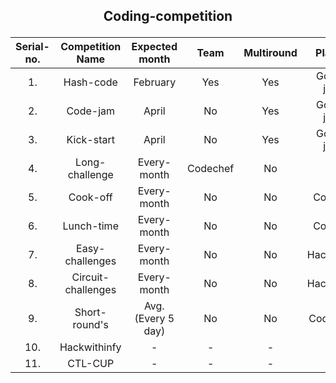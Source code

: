 ## <p align="center">Coding-competition</p>
|Serial-no.| Competition Name | Expected month |Team|Multiround|Platform|Link|
|:----:|:----:| :----: | :----:|:----:|:----:|:----:|
|1. |Hash-code|February |Yes|Yes|Google-judge|[link](https://codingcompetitions.withgoogle.com/hashcode)|
|2.|Code-jam|April|No|Yes|Google-judge|[link](https://codingcompetitions.withgoogle.com/codejam)|
|3.|Kick-start|April|No|Yes|Google-judge|[link](https://codingcompetitions.withgoogle.com/kickstart)|
|4.|Long-challenge|Every-month|Codechef|No|No|[link](https://www.codechef.com/)|
|5.|Cook-off|Every-month|No|No|Codechef|[link](https://www.codechef.com/)|
|6.|Lunch-time|Every-month|No|No|Codechef|[link](https://www.codechef.com/)|
|7.|Easy-challenges|Every-month|No|No|Hackerearth|[link](https://www.hackerearth.com/challenges/)|
|8.|Circuit-challenges|Every-month|No|No|Hackerearth|[link](https://www.hackerearth.com/challenges/)|
|9.|Short-round's|Avg.(Every 5 day)|No|No|Codeforces|[link](https://codeforces.com/)|
|10.|Hackwithinfy|-|-|-|-|[link](https://www.infosys.com/careers/hackwithinfy.html)|
|11.|CTL-CUP|-|-|-|-|[link](https://www.ctlindore.in/ctl-cup)|
